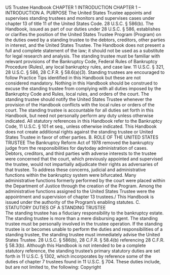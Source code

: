 US Trustee Handbook
CHAPTER 1
INTRODUCTION
CHAPTER 1 – INTRODUCTION
A.	PURPOSE
The United States Trustee appoints and supervises standing trustees and monitors and supervises cases under chapter 13 of title 11 of the United States Code.  28 U.S.C. § 586(b).  The Handbook, issued as part of our duties under 28 U.S.C. § 586, establishes or clarifies the position of the United States Trustee Program (Program) on the duties owed by a standing trustee to the debtors, creditors, other parties in interest, and the United States Trustee.  The Handbook does not present a full and complete statement of the law; it should not be used as a substitute for legal research and analysis.  The standing trustee must be familiar with relevant provisions of the Bankruptcy Code, Federal Rules of Bankruptcy Procedure (Rules), any local bankruptcy rules, and case law.  11 U.S.C. § 321, 28 U.S.C. § 586, 28 C.F.R. § 58.6(a)(3).  Standing trustees are encouraged to follow Practice Tips identified in this Handbook but these are not considered mandatory.
Nothing in this Handbook should be construed to excuse the standing trustee from complying with all duties imposed by the Bankruptcy Code and Rules, local rules, and orders of the court.  The standing trustee should notify the United States Trustee whenever the provision of the Handbook conflicts with the local rules or orders of the court.  The standing trustee is accountable for all duties set forth in this Handbook, but need not personally perform any duty unless otherwise indicated.  All statutory references in this Handbook refer to the Bankruptcy Code, 11 U.S.C. § 101 et seq., unless otherwise indicated.
This Handbook does not create additional rights against the standing trustee or United States Trustee in favor of other parties.
B.	ROLE OF THE UNITED STATES TRUSTEE
The Bankruptcy Reform Act of 1978 removed the bankruptcy judge from the responsibilities for daytoday administration of cases.  Debtors, creditors, and third parties with adverse interests to the trustee were concerned that the court, which previously appointed and supervised the trustee, would not impartially adjudicate their rights as adversaries of that trustee. To address these concerns, judicial and administrative functions within the bankruptcy system were bifurcated.
Many administrative functions formerly performed by the court were placed within the Department of Justice through the creation of the Program.  Among the administrative functions assigned to the United States Trustee were the appointment and supervision of chapter 13 trustees./  This Handbook is issued under the authority of the Program’s enabling statutes. 
C.	STATUTORY DUTIES OF A STANDING TRUSTEE	
The standing trustee has a fiduciary responsibility to the bankruptcy estate.  The standing trustee is more than a mere disbursing agent.  The standing trustee must be personally involved in the trustee operation.  If the standing trustee is or becomes unable to perform the duties and responsibilities of a standing trustee, the standing trustee must immediately advise the United States Trustee.  28 U.S.C. § 586(b), 28 C.F.R. § 58.4(b) referencing 28 C.F.R. § 58.3(b).
Although this Handbook is not intended to be a complete statutory reference, the standing trustee’s primary statutory duties are set forth in 11 U.S.C. § 1302, which incorporates by reference some of the duties of chapter 7 trustees found in 11 U.S.C. § 704.  These duties include, but are not limited to, the following:
Copyright